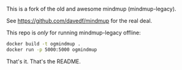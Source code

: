 This is a fork of the old and awesome mindmup (mindmup-legacy).

See https://github.com/davedf/mindmup for the real deal.

This repo is _only_ for running mindmup-legacy offline:

```sh
docker build -t ogmindmup .
docker run -p 5000:5000 ogmindmup
```

That's it. That's the README.

